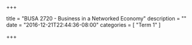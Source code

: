 +++

title = "BUSA 2720 - Business in a Networked Economy"
description = ""
date = "2016-12-21T22:44:36-08:00"
categories = [
    "Term 1"
]

+++
